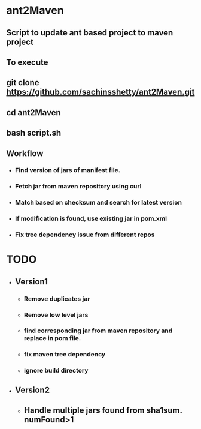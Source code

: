 # ant2Maven

## Script to update ant based project to maven project


## To execute
## git clone https://github.com/sachinsshetty/ant2Maven.git
## cd ant2Maven
## bash script.sh



## Workflow
* ### Find version of jars of manifest file.
* ### Fetch jar from maven repository using curl
* ### Match based on checksum and search for latest version
* ### If modification is found, use existing jar in pom.xml
* ### Fix tree dependency issue from different repos


# TODO

* ## Version1
    * ### Remove duplicates jar
    * ### Remove low level jars
    * ### find corresponding jar from maven repository and replace in pom file.
    * ### fix maven tree dependency
    * ### ignore build directory
* ## Version2
    * ## Handle multiple jars found from sha1sum. numFound>1

